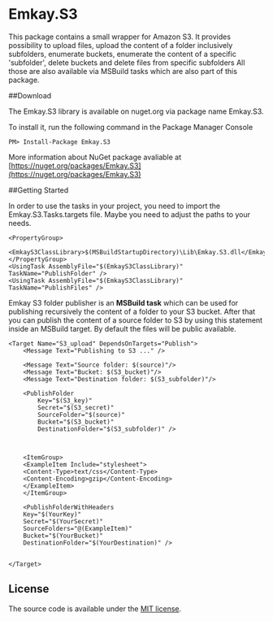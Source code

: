 Emkay.S3
========

This package contains a small wrapper for Amazon S3. It provides possibility to upload files, upload the content of a folder inclusively subfolders, enumerate buckets, enumerate the content of a specific 'subfolder', delete buckets and delete files from specific subfolders
All those are also available via MSBuild tasks which are also part of this package.

##Download

The Emkay.S3 library is available on nuget.org via package name Emkay.S3.

To install it, run the following command in the Package Manager Console

	PM> Install-Package Emkay.S3

More information about NuGet package avaliable at [https://nuget.org/packages/Emkay.S3](https://nuget.org/packages/Emkay.S3)

##Getting Started

In order to use the tasks in your project, you need to import the Emkay.S3.Tasks.targets file. Maybe you need to adjust the paths to your needs.

	<PropertyGroup>
    	<EmkayS3ClassLibrary>$(MSBuildStartupDirectory)\Lib\Emkay.S3.dll</EmkayS3ClassLibrary>
  	</PropertyGroup>
	<UsingTask AssemblyFile="$(EmkayS3ClassLibrary)" TaskName="PublishFolder" />
	<UsingTask AssemblyFile="$(EmkayS3ClassLibrary)" TaskName="PublishFiles" />

Emkay S3 folder publisher is an **MSBuild task** which can be used for publishing recursively the content of a folder to your S3 bucket.
After that you can publish the content of a source folder to S3 by using this statement inside an MSBuild target. By default the files will be public available.

    <Target Name="S3_upload" DependsOnTargets="Publish">
    	<Message Text="Publishing to S3 ..." />
    
    	<Message Text="Source folder: $(source)"/>
    	<Message Text="Bucket: $(S3_bucket)"/>
    	<Message Text="Destination folder: $(S3_subfolder)"/>

    	<PublishFolder
      		Key="$(S3_key)"
      		Secret="$(S3_secret)"
      		SourceFolder="$(source)"
      		Bucket="$(S3_bucket)"
      		DestinationFolder="$(S3_subfolder)" />
      		


      	<ItemGroup>
       	<ExampleItem Include="stylesheet">
       	<Content-Type>text/css</Content-Type>
       	<Content-Encoding>gzip</Content-Encoding>
       	</ExampleItem>
       	</ItemGroup>
	
       	<PublishFolderWithHeaders
       	Key="$(YourKey)"
       	Secret="$(YourSecret)"
       	SourceFolders="@(ExampleItem)"
       	Bucket="$(YourBucket)"
       	DestinationFolder="$(YourDestination)" />
      		
      		
  	</Target>

## License
The source code is available under the [MIT license](http://opensource.org/licenses/mit-license.php).


